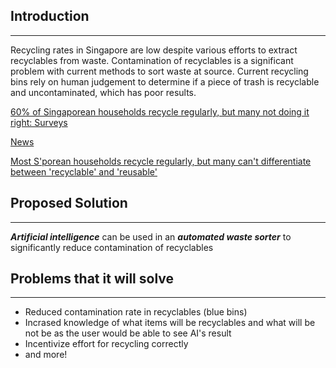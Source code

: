 ## Introduction

---

Recycling rates in Singapore are low despite various efforts to extract recyclables from waste. Contamination of recyclables is a significant problem with current methods to sort waste at source. Current recycling bins rely on human judgement to determine if a piece of trash is recyclable and uncontaminated, which has poor results.

[60% of Singaporean households recycle regularly, but many not doing it right: Surveys](https://www.channelnewsasia.com/news/singapore/singapore-households-recycle-blue-bins-nea-mewr-11487316)

[News](https://www.nea.gov.sg/media/news/news/index/60-per-cent-of-singaporean-households-recycle-regularly)

[Most S'porean households recycle regularly, but many can't differentiate between 'recyclable' and 'reusable'](https://www.todayonline.com/singapore/60-spore-households-recycle-regularly-many-cant-tell-apart-recyclable-reusable)

## Proposed Solution

---

**_Artificial intelligence_** can be used in an **_automated waste sorter_** to significantly reduce contamination of recyclables

## Problems that it will solve

---

- Reduced contamination rate in recyclables (blue bins)
- Incrased knowledge of what items will be recyclables and what will be not be as the user would be able to see AI's result
- Incentivize effort for recycling correctly
- and more!
